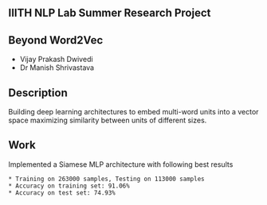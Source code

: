 
## IIITH NLP Lab Summer Research Project

## Beyond Word2Vec
 - Vijay Prakash Dwivedi
 - Dr Manish Shrivastava

## Description
Building deep learning architectures to embed multi-word units into a vector space maximizing similarity between units of different sizes.

## Work
Implemented a Siamese MLP architecture with following best results
```
* Training on 263000 samples, Testing on 113000 samples
* Accuracy on training set: 91.06%
* Accuracy on test set: 74.93%
```

